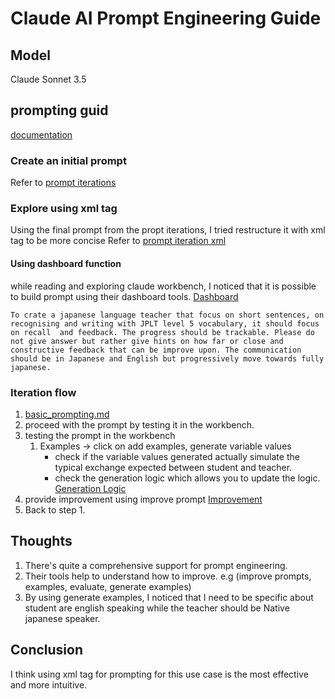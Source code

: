 # Claude AI Prompt Engineering Guide

## Model
Claude Sonnet 3.5 

## prompting guid
[documentation](https://docs.anthropic.com/en/docs/build-with-claude/prompt-engineering/overview)


### Create an initial prompt
Refer to [prompt iterations](./prompt_iterations.md)
### Explore using xml tag
Using the final prompt from the propt iterations, I tried restructure it with xml tag to be more concise
Refer to [prompt iteration xml](./prompt_iterations_xml.md)

#### Using dashboard function
while reading and exploring claude workbench, I noticed that it is possible to build prompt using their dashboard tools.
[Dashboard](https://console.anthropic.com/dashboard)

```
To crate a japanese language teacher that focus on short sentences, on recognising and writing with JPLT level 5 vocabulary, it should focus on recall  and feedback. The progress should be trackable. Please do not give answer but rather give hints on how far or close and constructive feedback that can be improve upon. The communication should be in Japanese and English but progressively move towards fully japanese.
```

### Iteration flow
1. [basic_prompting.md](./iterations/basic_prompting.md)
2. proceed with the prompt by testing it in the workbench.
3. testing the prompt in the workbench 
   1. Examples -> click on add examples, generate variable values
      - check if the variable values generated actually simulate the typical exchange expected between student and teacher.
      - check the generation logic which allows you to update the logic. [Generation Logic](./generation_logic.md)
4. provide improvement using improve prompt [Improvement](./iterations/improvement_v2.md)
5. Back to step 1. 

## Thoughts

1. There's quite a comprehensive support for prompt engineering.
2. Their tools help to understand how to improve. e.g (improve prompts, examples, evaluate, generate examples)
3. By using generate examples, I noticed that I need to be specific about student are english speaking while the teacher should be Native japanese speaker.

## Conclusion
I think using xml tag for prompting for this use case is the most effective and more intuitive.